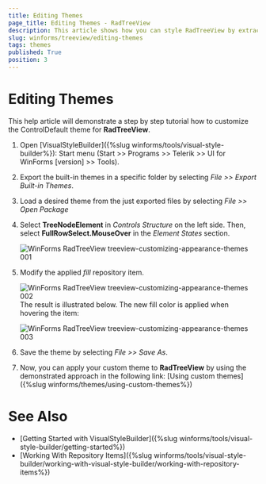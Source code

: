 ```yaml
---
title: Editing Themes
page_title: Editing Themes - RadTreeView
description: This article shows how you can style RadTreeView by extracting and modifying one of the existing themes.
slug: winforms/treeview/editing-themes
tags: themes
published: True
position: 3
---
```


# Editing Themes

This help article will demonstrate a step by step tutorial how to customize the ControlDefault theme for __RadTreeView__. 

1. Open [VisualStyleBuilder]({%slug winforms/tools/visual-style-builder%}): Start menu (Start >> Programs >> Telerik >> UI for WinForms [version] >> Tools).

1. Export the built-in themes in a specific folder by selecting *File >> Export Built-in Themes*.

1. Load a desired theme from the just exported files by selecting *File >> Open Package*

1. Select __TreeNodeElement__ in *Controls Structure* on the left side. Then, select __FullRowSelect.MouseOver__ in the *Element States* section.

    ![WinForms RadTreeView treeview-customizing-appearance-themes 001](images/treeview-customizing-appearance-themes001.png)

1. Modify the applied *fill* repository item. 

    ![WinForms RadTreeView treeview-customizing-appearance-themes 002](images/treeview-customizing-appearance-themes002.png)
    The result is illustrated below. The new fill color is applied when hovering the item:

    ![WinForms RadTreeView treeview-customizing-appearance-themes 003](images/treeview-customizing-appearance-themes003.png)

1. Save the theme by selecting *File >> Save As*.

1. Now, you can apply your custom theme to __RadTreeView__ by using the demonstrated approach in the following link: [Using custom themes]({%slug winforms/themes/using-custom-themes%})



# See Also 

* [Getting Started with VisualStyleBuilder]({%slug winforms/tools/visual-style-builder/getting-started%})
* [Working With Repository Items]({%slug winforms/tools/visual-style-builder/working-with-visual-style-builder/working-with-repository-items%})
